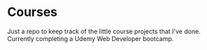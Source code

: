 # Courses

Just a repo to keep track of the little course projects that I've done.
Currently completing a Udemy Web Developer bootcamp.

